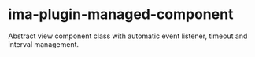 # ima-plugin-managed-component

Abstract view component class with automatic event listener, timeout and
interval management.
